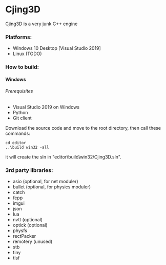 # Cjing3D
Cjing3D is a very junk C++ engine
####

### Platforms:
- Windows 10 Desktop [Visual Studio 2019]  
- Linux (TODO)

### How to build: 
#### Windows
###### Prerequisites
* Visual Studio 2019 on Windows
* Python 
* Git client

Download the source code and move to the root directory, then call these commands:
```
cd editor
..\build win32 -all
```
it will create the sln in "editor\build\win32\Cjing3D.sln".  

### 3rd party libraries:
 * asio     (optional, for net moduler)
 * bullet   (optional, for physics moduler)
 * catch
 * fcpp
 * imgui
 * json
 * lua
 * nvtt     (optional)
 * optick   (optional)
 * physfs
 * rectPacker
 * remotery (unused)
 * stb
 * tiny
 * tlsf
